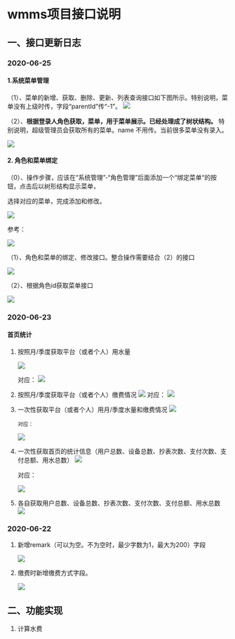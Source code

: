 # wmms项目接口说明

## 一、接口更新日志

### 2020-06-25

#### 1.系统菜单管理

（1）、菜单的新增、获取、删除、更新、列表查询接口如下图所示。特别说明，菜单没有上级时传，字段“parentId”传“-1”。
      ![](https://cdn.jsdelivr.net/gh/lixinyuan1213/wmms_dashboard@master/images/menu1.jpg)



（2）、**根据登录人角色获取，菜单，用于菜单展示。已经处理成了树状结构。**  特别说明，超级管理员会获取所有的菜单。name 不用传。当前很多菜单没有录入。

![](https://cdn.jsdelivr.net/gh/lixinyuan1213/wmms_dashboard@master/images/menu2.jpg)



#### 2. 角色和菜单绑定

（0）、操作步骤，应该在“系统管理”-“角色管理”后面添加一个“绑定菜单“的按钮，点击后以树形结构显示菜单，

选择对应的菜单，完成添加和修改。

![](https://cdn.jsdelivr.net/gh/lixinyuan1213/wmms_dashboard@master/images/menu5.jpg)

参考：

![](https://cdn.jsdelivr.net/gh/lixinyuan1213/wmms_dashboard@master/images/menu6.jpg)

（1）、角色和菜单的绑定、修改接口。整合操作需要结合（2）的接口

![](https://cdn.jsdelivr.net/gh/lixinyuan1213/wmms_dashboard@master/images/menu3.jpg)

（2）、根据角色id获取菜单接口

![](https://cdn.jsdelivr.net/gh/lixinyuan1213/wmms_dashboard@master/images/menu4.jpg)

### 2020-06-23

#### 首页统计

1. 按照月/季度获取平台（或者个人）用水量

      ![](https://cdn.jsdelivr.net/gh/lixinyuan1213/wmms_dashboard@master/images/readermonth.jpg)

      对应：
      ![](https://cdn.jsdelivr.net/gh/lixinyuan1213/wmms_dashboard@master/images/dui1.jpg)
      
2. 按照月/季度获取平台（或者个人）缴费情况
      ![](https://cdn.jsdelivr.net/gh/lixinyuan1213/wmms_dashboard@master/images/paymonth.jpg)
 对应：
      ![](https://cdn.jsdelivr.net/gh/lixinyuan1213/wmms_dashboard@master/images/dui1.jpg)

3. 一次性获取平台（或者个人）用月/季度水量和缴费情况
      ![](https://cdn.jsdelivr.net/gh/lixinyuan1213/wmms_dashboard@master/images/alls.jpg)

       对应：
      ![](https://cdn.jsdelivr.net/gh/lixinyuan1213/wmms_dashboard@master/images/dui1.jpg)
      
4. 一次性获取首页的统计信息（用户总数、设备总数、抄表次数、支付次数、支付总额、用水总数）
    ![](https://cdn.jsdelivr.net/gh/lixinyuan1213/wmms_dashboard@master/images/zonghe.jpg)

    对应：

    ![](https://cdn.jsdelivr.net/gh/lixinyuan1213/wmms_dashboard@master/images/dui2.jpg)

5. 各自获取用户总数、设备总数、抄表次数、支付次数、支付总额、用水总数
    ![](https://cdn.jsdelivr.net/gh/lixinyuan1213/wmms_dashboard@master/images/youall.jpg)

### 2020-06-22

1. 新增remark（可以为空。不为空时，最少字数为1，最大为200）字段

   ![](https://cdn.jsdelivr.net/gh/lixinyuan1213/wmms_dashboard@master/images/remark.jpg)

2. 缴费时新增缴费方式字段。

    ![](https://cdn.jsdelivr.net/gh/lixinyuan1213/wmms_dashboard@master/images/payment.jpg)

## 二、功能实现

1. 计算水费